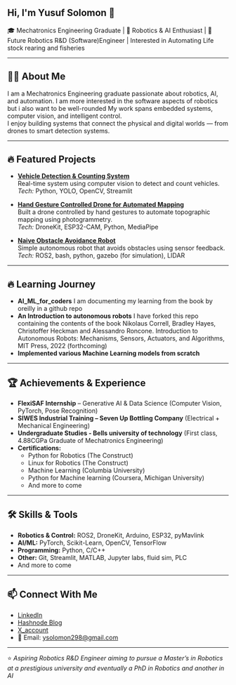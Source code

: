 ## Hi, I'm Yusuf Solomon 👋  
🎓 Mechatronics Engineering Graduate | 🤖 Robotics & AI Enthusiast | 🚀 Future Robotics R&D (Software)Engineer  | Interested in Automating Life stock rearing and fisheries 

---

## 👨‍💻 About Me  
I am a Mechatronics Engineering graduate passionate about robotics, AI, and automation.
I am more interested in the software aspects of robotics but i also want to be well-rounded
My work spans embedded systems, computer vision, and intelligent control.  
I enjoy building systems that connect the physical and digital worlds — from drones to smart detection systems.  

---

## 🔥 Featured Projects  

- **[Vehicle Detection & Counting System]((https://github.com/Badaszz/Vehicle-Detection-And-Counting))**  
  Real-time system using computer vision to detect and count vehicles.  
  *Tech:* Python, YOLO, OpenCV, Streamlit  

- **[Hand Gesture Controlled Drone for Automated Mapping]((https://github.com/Badaszz/Hand_gesture_controlled_drone_for_topographic_mapping))**  
  Built a drone controlled by hand gestures to automate topographic mapping using photogrammetry.  
  *Tech:* DroneKit, ESP32-CAM, Python, MediaPipe  

- **[Naive Obstacle Avoidance Robot]((https://github.com/Badaszz/Naive-Obstacle-Avoidance-Robot-ROS-2-))**  
  Simple autonomous robot that avoids obstacles using sensor feedback.  
  *Tech:* ROS2, bash, python, gazebo (for simulation), LIDAR

---
## 🔥 Learning Journey 

- **AI_ML_for_coders**
  I am documenting my learning from the book by oreilly in a github repo
- **An Introduction to autonomous robots**
  I have forked this repo containing the contents of the book Nikolaus Correll, Bradley Hayes, Christoffer Heckman and Alessandro Roncone. Introduction to Autonomous Robots: Mechanisms, Sensors, Actuators, and Algorithms, MIT Press, 2022 (forthcoming)
- **Implemented various Machine Learning models from scratch**

---

## 🏆 Achievements & Experience  

- **FlexiSAF Internship** – Generative AI & Data Science (Computer Vision, PyTorch, Pose Recognition)  
- **SIWES Industrial Training – Seven Up Bottling Company** (Electrical + Mechanical Engineering)
- **Undergraduate Studies - Bells university of technology** (First class, 4.88CGPa Graduate of Mechatronics Engineering)
- **Certifications:**  
  - Python for Robotics (The Construct)  
  - Linux for Robotics (The Construct)  
  - Machine Learning (Columbia University)
  - Python for Machine learning (Coursera, Michigan University)
  - And more to come
---

## 🛠️ Skills & Tools  

- **Robotics & Control:** ROS2, DroneKit, Arduino, ESP32, pyMavlink  
- **AI/ML:** PyTorch, Scikit-Learn, OpenCV, TensorFlow   
- **Programming:** Python, C/C++  
- **Other:** Git, Streamlit, MATLAB, Jupyter labs, fluid sim, PLC
- And more to come

---

## 📫 Connect With Me  

- [LinkedIn](www.linkedin.com/in/yusuf-solomon)  
- [Hashnode Blog](https://ysolomon.hashnode.dev/)  
- [X_account](https://x.com/I_BadaSZ)  
- 📧 Email: ysolomon298@gmail.com  

---

⭐️ *Aspiring Robotics R&D Engineer aiming to pursue a Master’s in Robotics at a prestigious university and eventually a PhD in Robotics and another in AI*  

